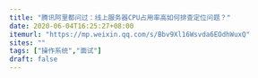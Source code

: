 ```yaml
---
title: "腾讯阿里都问过：线上服务器CPU占用率高如何排查定位问题？"
date: 2020-06-04T16:25:27+08:00
itemurl: "https://mp.weixin.qq.com/s/Bbv9Xl16Wsvda6EOdhWuxQ"
sites: ""
tags: ["操作系统","面试"]
draft: false
---
```


